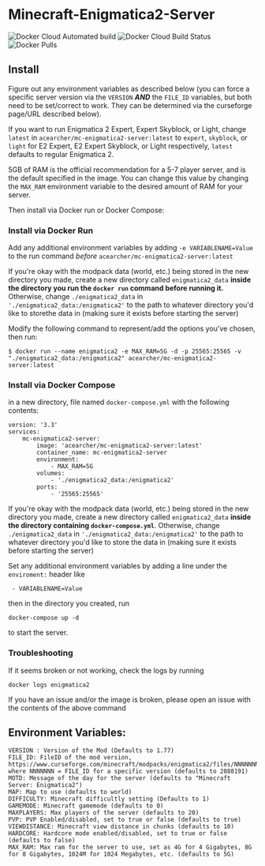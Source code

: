 # Minecraft-Enigmatica2-Server
![Docker Cloud Automated build](https://img.shields.io/docker/cloud/automated/acearcher/mc-enigmatica2-server?link=https://hub.docker.com/r/acearcher/mc-enigmatica2-server/builds)
![Docker Cloud Build Status](https://img.shields.io/docker/cloud/build/acearcher/mc-enigmatica2-server?link=https://hub.docker.com/r/acearcher/mc-enigmatica2-server/builds)
![Docker Pulls](https://img.shields.io/docker/pulls/acearcher/mc-enigmatica2-server?link=https://hub.docker.com/r/acearcher/mc-enigmatica2-server)

## Install

Figure out any environment variables as described below (you can force a specific server version via the `VERSION` **_AND_** the `FILE_ID` variables, but both need to be set/correct
to work. They can be determined via the curseforge page/URL described below).

If you want to run Enigmatica 2 Expert, Expert Skyblock, or Light, change `latest` in `acearcher/mc-enigmatica2-server:latest` to `expert`, `skyblock`, or `light` for E2 Expert, E2 Expert Skyblock, or Light respectively, `latest` defaults to regular Enigmatica 2.

5GB of RAM is the official recommendation for a 5-7 player server, and is the default specified in the image. You can change this value by changing the `MAX_RAM` environment variable to the desired amount of RAM for your server. 

Then install via Docker run or Docker Compose:
### Install via Docker Run
Add any additional environment variables by adding `-e VARIABLENAME=Value` to the run command _before_ `acearcher/mc-enigmatica2-server:latest`

If you're okay with the modpack data (world, etc.) being stored in the new directory you made, create a new directory called `enigmatica2_data` **inside the directory
you run the `docker run` command before running it.** Otherwise, change `./enigmatica2_data` in `'./enigmatica2_data:/enigmatica2'` to the path to whatever directory you'd like to storethe data in (making sure it exists before starting the server) 

Modify the following command to represent/add the options you've chosen, then run: 
```
$ docker run --name enigmatica2 -e MAX_RAM=5G -d -p 25565:25565 -v "./enigmatica2_data:/enigmatica2" acearcher/mc-enigmatica2-server:latest
```


### Install via Docker Compose
in a new directory, file named `docker-compose.yml` with the following contents:
```
version: '3.3'
services:
    mc-enigmatica2-server:
        image: 'acearcher/mc-enigmatica2-server:latest'
        container_name: mc-enigmatica2-server
        environment:
            - MAX_RAM=5G
        volumes:
            - './enigmatica2_data:/enigmatica2'
        ports:
            - '25565:25565'
```
If you're okay with the modpack data (world, etc.) being stored in the new directory you made, create a new directory called `enigmatica2_data` **inside the directory
containing `docker-compose.yml`**. Otherwise, change `./enigmatica2_data` in `'./enigmatica2_data:/enigmatica2'` to the path to whatever directory you'd like to store
the data in (making sure it exists before starting the server) 

Set any additional environment variables by adding a line under the `enviroment:` header like

` - VARIABLENAME=Value`

then in the directory you created, run

`docker-compose up -d`

to start the server. 

### Troubleshooting
If it seems broken or not working, check the logs by running

`docker logs enigmatica2`

If you have an issue and/or the image is broken, please open an issue with the contents of the above command

## Environment Variables:
```
VERSION : Version of the Mod (Defaults to 1.77)
FILE_ID: FileID of the mod version, https://www.curseforge.com/minecraft/modpacks/enigmatica2/files/NNNNNNN where NNNNNNN = FILE_ID for a specific version (defaults to 2888191)
MOTD: Message of the day for the server (defaults to "Minecraft Server: Enigmatica2")
MAP: Map to use (defaults to world)
DIFFICULTY: Minecraft difficultly setting (Defaults to 1)
GAMEMODE: Minecraft gamemode (defaults to 0)
MAXPLAYERS: Max players of the server (defaults to 20)
PVP: PVP Enabled/disabled, set to true or false (defaults to true)
VIEWDISTANCE: Minecraft view distance in chunks (defaults to 10)
HARDCORE: Hardcore mode enabled/disabled, set to true or false (defaults to false)
MAX_RAM: Max ram for the server to use, set as 4G for 4 Gigabytes, 8G for 8 Gigabytes, 1024M for 1024 Megabytes, etc. (defaults to 5G)
```
